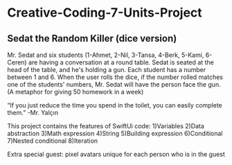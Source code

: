 # Creative-Coding-7-Units-Project

## Sedat the Random Killer (dice version) 

Mr. Sedat and six students (1-Ahmet, 2-Nil, 3-Tansa, 4-Berk, 5-Kami, 6-Ceren) are having a conversation at a round table. Sedat is seated at the head of the table, and he's holding a gun. Each student has a number between 1 and 6. When the user rolls the dice, if the number rolled matches one of the students' numbers, Mr. Sedat will have the person face the gun.  (A metaphor for giving 50 homework in a week)

 “If you just reduce the time you spend in the toilet, you can easily complete them.” -Mr. Yalçın
 
This project contains the features of SwiftUi code:
1)Variables
2)Data abstraction
3)Math expression
4)String
5)Building expression
6)Conditional
7)Nested conditional
8)Iteration

Extra special guest: pixel avatars unique for each person who is in the guest


